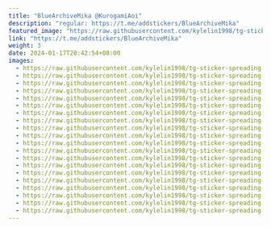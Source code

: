 ```yaml
---
title: "BlueArchiveMika @KurogamiAoi"
description: "regular: https://t.me/addstickers/BlueArchiveMika"
featured_image: "https://raw.githubusercontent.com/kylelin1998/tg-sticker-spreading-worldwide-images/main/img/66111bf2-40b3-4d09-919b-1a9ffc7f11b0.jpg"
link: "https://t.me/addstickers/BlueArchiveMika"
weight: 3
date: 2024-01-17T20:42:54+08:00
images:
  - https://raw.githubusercontent.com/kylelin1998/tg-sticker-spreading-worldwide-images/main/img/66111bf2-40b3-4d09-919b-1a9ffc7f11b0.jpg
  - https://raw.githubusercontent.com/kylelin1998/tg-sticker-spreading-worldwide-images/main/img/209ef400-4fea-47cb-abac-911b4d5ff41c.jpg
  - https://raw.githubusercontent.com/kylelin1998/tg-sticker-spreading-worldwide-images/main/img/531f956d-0b69-43a0-b064-c32b42e723df.jpg
  - https://raw.githubusercontent.com/kylelin1998/tg-sticker-spreading-worldwide-images/main/img/358ca670-3ae5-43d1-a900-c857a2c82e51.jpg
  - https://raw.githubusercontent.com/kylelin1998/tg-sticker-spreading-worldwide-images/main/img/f2404bea-4fa8-41a5-a865-a50ffa4eb19a.jpg
  - https://raw.githubusercontent.com/kylelin1998/tg-sticker-spreading-worldwide-images/main/img/e5ca6d42-1308-428f-a433-19c41f81ee14.jpg
  - https://raw.githubusercontent.com/kylelin1998/tg-sticker-spreading-worldwide-images/main/img/eb9fcfb5-3836-40d3-be67-1dbdfe316bcf.jpg
  - https://raw.githubusercontent.com/kylelin1998/tg-sticker-spreading-worldwide-images/main/img/f924e140-1516-4503-9bf5-1c6a501c4563.jpg
  - https://raw.githubusercontent.com/kylelin1998/tg-sticker-spreading-worldwide-images/main/img/e57caf9a-ee08-4c90-a572-2d0a52964111.jpg
  - https://raw.githubusercontent.com/kylelin1998/tg-sticker-spreading-worldwide-images/main/img/9fae85b0-caf4-44a8-b8aa-24a5005937e2.jpg
  - https://raw.githubusercontent.com/kylelin1998/tg-sticker-spreading-worldwide-images/main/img/10a29249-bb22-4db8-a7f3-fb014583612e.jpg
  - https://raw.githubusercontent.com/kylelin1998/tg-sticker-spreading-worldwide-images/main/img/13ce7fb6-3425-43f4-8c37-84766b185617.jpg
  - https://raw.githubusercontent.com/kylelin1998/tg-sticker-spreading-worldwide-images/main/img/28a2bc9a-0bf1-4dfa-96bb-2c2586ecefe8.jpg
  - https://raw.githubusercontent.com/kylelin1998/tg-sticker-spreading-worldwide-images/main/img/c9852f82-1304-405a-ac57-f18d98c33c0d.jpg
  - https://raw.githubusercontent.com/kylelin1998/tg-sticker-spreading-worldwide-images/main/img/a500fdf5-5f60-4f5c-8cb8-1d7317d3f8f7.jpg
  - https://raw.githubusercontent.com/kylelin1998/tg-sticker-spreading-worldwide-images/main/img/40d8130b-95b4-434a-a66a-7811fbc34263.jpg
  - https://raw.githubusercontent.com/kylelin1998/tg-sticker-spreading-worldwide-images/main/img/9a0a3221-4e3f-48b1-8342-c5051f11bc83.jpg
  - https://raw.githubusercontent.com/kylelin1998/tg-sticker-spreading-worldwide-images/main/img/1c2e0147-5efc-4f0c-8928-ffd48071413e.jpg
  - https://raw.githubusercontent.com/kylelin1998/tg-sticker-spreading-worldwide-images/main/img/8dc038b2-9ed2-4471-9c39-11ae51dbd2ff.jpg
  - https://raw.githubusercontent.com/kylelin1998/tg-sticker-spreading-worldwide-images/main/img/ffd0e525-42b8-4eac-9f3c-c1181485b34c.jpg
---
```

